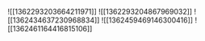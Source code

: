 ![[1362293203664211971]]
![[1362293204867969032]]
![[1362434637230968834]]
![[1362459469146300416]]
![[1362461164416815106]]
